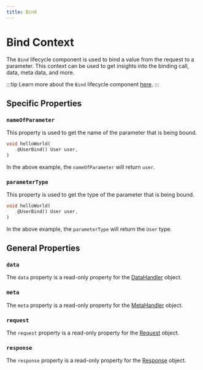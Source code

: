 ```yaml
---
title: Bind
---
```


# Bind Context

The `Bind` lifecycle component is used to bind a value from the request to a parameter. This context can be used to get insights into the binding call, data, meta data, and more.

:::tip
Learn more about the `Bind` lifecycle component [here](../core/binding).
:::

## Specific Properties

### `nameOfParameter`

This property is used to get the name of the parameter that is being bound.

```dart
void helloWorld(
    @UserBind() User user,
)
```

In the above example, the `nameOfParameter` will return `user`.

### `parameterType`

This property is used to get the type of the parameter that is being bound.

```dart
void helloWorld(
    @UserBind() User user,
)
```

In the above example, the `parameterType` will return the `User` type.

## General Properties

### `data`

The `data` property is a read-only property for the [DataHandler](./core/data_handler) object.

### `meta`

The `meta` property is a read-only property for the [MetaHandler](./core/meta_handler) object.

### `request`

The `request` property is a read-only property for the [Request](./core/request) object.

### `response`

The `response` property is a read-only property for the [Response](./core/response) object.
